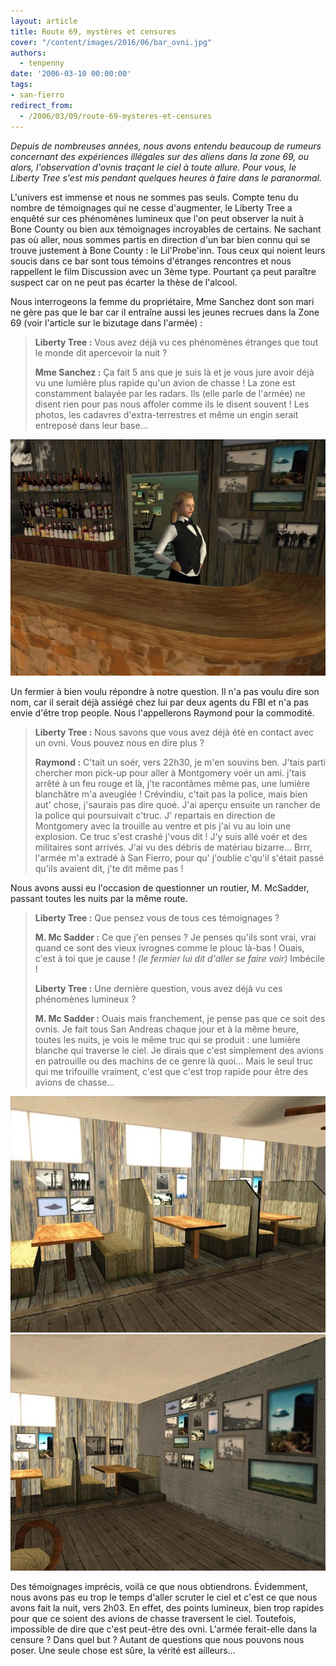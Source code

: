 ```yaml
---
layout: article
title: Route 69, mystères et censures
cover: "/content/images/2016/06/bar_ovni.jpg"
authors:
  - tenpenny
date: '2006-03-10 00:00:00'
tags:
- san-fierro
redirect_from:
  - /2006/03/09/route-69-mysteres-et-censures
---
```


_Depuis de nombreuses années, nous avons entendu beaucoup de rumeurs concernant des expériences illégales sur des aliens dans la zone 69, ou alors, l'observation d'ovnis traçant le ciel à toute allure. Pour vous, le Liberty Tree s'est mis pendant quelques heures à faire dans le paranormal._

L'univers est immense et nous ne sommes pas seuls. Compte tenu du nombre de témoignages qui ne cesse d'augmenter, le Liberty Tree a enquêté sur ces phénomènes lumineux que l'on peut observer la nuit à Bone County ou bien aux témoignages incroyables de certains. Ne sachant pas où aller, nous sommes partis en direction d'un bar bien connu qui se trouve justement à Bone County : le Lil'Probe'inn. Tous ceux qui noient leurs soucis dans ce bar sont tous témoins d'étranges rencontres et nous rappellent le film Discussion avec un 3ème type. Pourtant ça peut paraître suspect car on ne peut pas écarter la thèse de l'alcool.

Nous interrogeons la femme du propriétaire, Mme Sanchez dont son mari ne gère pas que le bar car il entraîne aussi les jeunes recrues dans la Zone 69 (voir l'article sur le bizutage dans l'armée) :

> **Liberty Tree :** Vous avez déjà vu ces phénomènes étranges que tout le monde dit apercevoir la nuit ?
> 
> **Mme Sanchez :** Ça fait 5 ans que je suis là et je vous jure avoir déjà vu une lumière plus rapide qu'un avion de chasse ! La zone est constamment balayée par les radars. Ils (elle parle de l'armée) ne disent rien pour pas nous affoler comme ils le disent souvent ! Les photos, les cadavres d'extra-terrestres et même un engin serait entreposé dans leur base...

![](/content/images/2005/01/barmaid.jpg)

Un fermier à bien voulu répondre à notre question. Il n'a pas voulu dire son nom, car il serait déjà assiégé chez lui par deux agents du FBI et n'a pas envie d'être trop people. Nous l'appellerons Raymond pour la commodité.

> **Liberty Tree :** Nous savons que vous avez déjà été en contact avec un ovni. Vous pouvez nous en dire plus ?
> 
> **Raymond :** C'tait un soér, vers 22h30, je m'en souvins ben. J'tais parti chercher mon pick-up pour aller à Montgomery voér un ami. j'tais arrêté à un feu rouge et là, j'te racontâmes même pas, une lumière blanchâtre m'a aveuglée ! Crévindiu, c'tait pas la police, mais bien aut' chose, j'saurais pas dire quoé. J'ai aperçu ensuite un rancher de la police qui poursuivait c'truc. J' repartais en direction de Montgomery avec la trouille au ventre et pis j'ai vu au loin une explosion. Ce truc s'est crashé j'vous dit ! J'y suis allé voér et des militaires sont arrivés. J'ai vu des débris de matériau bizarre... Brrr, l'armée m'a extradé à San Fierro, pour qu' j'oublie c'qu'il s'était passé qu'ils avaient dit, j'te dit même pas !

Nous avons aussi eu l'occasion de questionner un routier, M. McSadder, passant toutes les nuits par la même route.

> **Liberty Tree :** Que pensez vous de tous ces témoignages ?
> 
> **M. Mc Sadder :** Ce que j'en penses ? Je penses qu'ils sont vrai, vrai quand ce sont des vieux ivrognes comme le plouc là-bas ! Ouais, c'est à toi que je cause ! _(le fermier lui dit d'aller se faire voir)_ Imbécile !
> 
> **Liberty Tree :** Une dernière question, vous avez déjà vu ces phénomènes lumineux ?
> 
> **M. Mc Sadder :** Ouais mais franchement, je pense pas que ce soit des ovnis. Je fait tous San Andreas chaque jour et à la même heure, toutes les nuits, je vois le même truc qui se produit : une lumière blanche qui traverse le ciel. Je dirais que c'est simplement des avions en patrouille ou des machins de ce genre là quoi... Mais le seul truc qui me trifouille vraiment, c'est que c'est trop rapide pour être des avions de chasse...

![](/content/images/2005/01/int_rieir_2.jpg)
![](/content/images/2005/01/int_rieur1.jpg)

Des témoignages imprécis, voilà ce que nous obtiendrons. Évidemment, nous avons pas eu trop le temps d'aller scruter le ciel et c'est ce que nous avons fait la nuit, vers 2h03. En effet, des points lumineux, bien trop rapides pour que ce soient des avions de chasse traversent le ciel. Toutefois, impossible de dire que c'est peut-être des ovni. L'armée ferait-elle dans la censure ? Dans quel but ? Autant de questions que nous pouvons nous poser. Une seule chose est sûre, la vérité est ailleurs...
